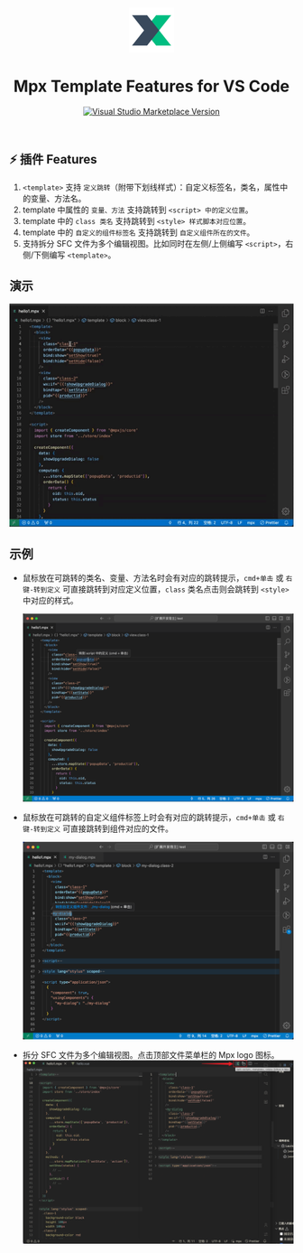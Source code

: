 <br>

<p align="center">
<a href="https://mpxjs.cn" target="__blank"><img src="./asset/mpx-icon.png" alt="Mpx" width="80px" /></a>

<h1 align="center">Mpx Template Features for VS Code</h1>

<p align="center">
<a href="https://marketplace.visualstudio.com/items?itemName=wangshun.mpx-template-features" target="__blank"><img src="https://img.shields.io/visual-studio-marketplace/v/wangshun.mpx-template-features?color=0098FF&amp;label=Visual%20Studio%20Marketplace&amp;labelColor=000&amp;logo=visual-studio-code&amp;logoColor=0098FF" alt="Visual Studio Marketplace Version" /></a>
</p>

<br>

## ⚡ 插件 Features

1. `<template>` 支持 `定义跳转`（附带下划线样式）：自定义标签名，类名，属性中的变量、方法名。
2. template 中属性的 `变量、方法` 支持跳转到 `<script> 中的定义位置`。
3. template 中的 `class 类名` 支持跳转到 `<style> 样式脚本对应位置`。
4. template 中的 `自定义的组件标签名` 支持跳转到 `自定义组件所在的文件`。
5. 支持拆分 SFC 文件为多个编辑视图。比如同时在左侧/上侧编写 `<script>`，右侧/下侧编写 `<template>`。

## 演示

![示例动画](./asset/mpx-video.gif)

## 示例

- 鼠标放在可跳转的类名、变量、方法名时会有对应的跳转提示，`cmd+单击` 或 `右键-转到定义` 可直接跳转到对应定义位置，`class` 类名点击则会跳转到 `<style>` 中对应的样式。

  ![示例图片](./asset/mpx-features-demo.png)

- 鼠标放在可跳转的自定义组件标签上时会有对应的跳转提示，`cmd+单击` 或 `右键-转到定义` 可直接跳转到组件对应的文件。

  ![示例图片](./asset/mpx-features-tag-jump.png)

- 拆分 SFC 文件为多个编辑视图。点击顶部文件菜单栏的 Mpx logo 图标。
  ![示例图片](./asset/mpx-features-split-editors.png)

<!-- ## 发布
vscode 插件发布流程：
# npm i vsce -g
1. vsce login wangshun（登录过就不用再登录了，登录过期后需要重新申请vscode token，参考: https://dev.azure.com/wangshunnn/_usersSettings/tokens, https://code.visualstudio.com/api/working-with-extensions/publishing-extension#get-a-personal-access-token）
2. npm run pack（打包 vsce package）
3. npm run publish:patch（自动更新小版本并且发布 vsce publish patch）
4. 发布成功后 push 代码和 tag
5. git push origin main
6. git push origin --tags v1.0.x
-->
